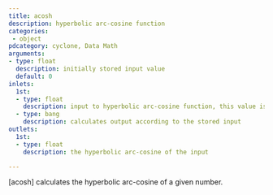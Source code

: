 ```yaml
---
title: acosh
description: hyperbolic arc-cosine function
categories:
 - object
pdcategory: cyclone, Data Math
arguments:
- type: float
  description: initially stored input value
  default: 0
inlets:
  1st:
  - type: float
    description: input to hyperbolic arc-cosine function, this value is stored and updates the argument
  - type: bang
    description: calculates output according to the stored input
outlets:
  1st:
  - type: float
    description: the hyperbolic arc-cosine of the input

---
```


[acosh] calculates the hyperbolic arc-cosine of a given number.

